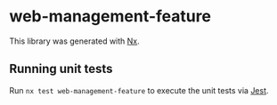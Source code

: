 # web-management-feature

This library was generated with [Nx](https://nx.dev).

## Running unit tests

Run `nx test web-management-feature` to execute the unit tests via [Jest](https://jestjs.io).
